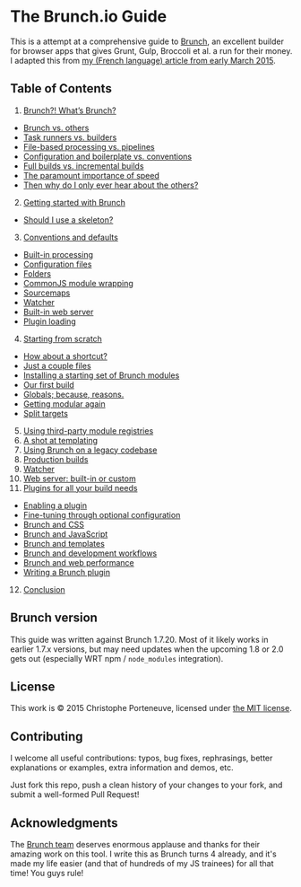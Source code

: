 # The Brunch.io Guide

This is a attempt at a comprehensive guide to [Brunch](http://brunch.io/), an excellent builder for browser apps that gives Grunt, Gulp, Broccoli et al. a run for their money.  I adapted this from [my (French language) article from early March 2015](http://www.js-attitude.fr/2015/03/04/brunch-mon-builder-prefere/).

## Table of Contents

1. [Brunch?! What’s Brunch?](chapter1-whats-brunch.md)
  * [Brunch vs. others](chapter1-whats-brunch.md#brunch-vs-others)
  * [Task runners vs. builders](chapter1-whats-brunch.md#task-runners-vs-builders)
  * [File-based processing vs. pipelines](chapter1-whats-brunch.md#file-based-processing-vs-pipelines)
  * [Configuration and boilerplate vs. conventions](chapter1-whats-brunch.md#configuration-and-boilerplate-vs-conventions)
  * [Full builds vs. incremental builds](chapter1-whats-brunch.md#full-builds-vs-incremental-builds)
  * [The paramount importance of speed](chapter1-whats-brunch.md#the-paramount-importance-of-speed)
  * [Then why do I only ever hear about the others?](chapter1-whats-brunch.md#then-why-do-i-only-ever-hear-about-the-others)
2. [Getting started with Brunch](chapter2-getting-started.md)
  * [Should I use a skeleton?](chapter2-getting-started.md#should-i-use-a-skeleton)
3. [Conventions and defaults](chapter3-conventions-and-defaults.md)
  * [Built-in processing](chapter3-conventions-and-defaults.md#build-in-processing)
  * [Configuration files](chapter3-conventions-and-defaults.md#configuration-files)
  * [Folders](chapter3-conventions-and-defaults.md#folders)
  * [CommonJS module wrapping](chapter3-conventions-and-defaults.md#commonjs-module-wrapping)
  * [Sourcemaps](chapter3-conventions-and-defaults.md#sourcemaps)
  * [Watcher](chapter3-conventions-and-defaults.md#watcher)
  * [Built-in web server](chapter3-conventions-and-defaults.md#built-in-web-server)
  * [Plugin loading](chapter3-conventions-and-defaults.md#plugin-loading)
4. [Starting from scratch](chapter4-starting-from-scratch.md)
  * [How about a shortcut?](chapter4-starting-from-scratch.md#how-about-a-shortcut)
  * [Just a couple files](chapter4-starting-from-scratch.md#just-a-couple-files)
  * [Installing a starting set of Brunch modules](chapter4-starting-from-scratch.md#installing-a-starting-set-of-brunch-modules)
  * [Our first build](chapter4-starting-from-scratch.md#our-first-build)
  * [Globals; because, reasons.](chapter4-starting-from-scratch.md#globals-because-reasons)
  * [Getting modular again](chapter4-starting-from-scratch.md#getting-modular-again)
  * [Split targets](chapter4-starting-from-scratch.md#split-targets)
5. [Using third-party module registries](chapter5-using-third-party-registries.md)
6. [A shot at templating](chapter6-a-shot-at-templating.md)
7. [Using Brunch on a legacy codebase](chapter7-using-brunch-on-legacy-code.md)
8. [Production builds](chapter8-production-builds.md)
9. [Watcher](chapter9-watcher.md)
10. [Web server: built-in or custom](chapter10-web-server.md)
11. [Plugins for all your build needs](chapter11-plugins.md)
  * [Enabling a plugin](chapter11-plugins.md#enabling-a-plugin)
  * [Fine-tuning through optional configuration](chapter11-plugins.md#fine-tuning-through-optional-configuration)
  * [Brunch and CSS](chapter11-plugins.md#brunch-and-css)
  * [Brunch and JavaScript](chapter11-plugins.md#brunch-and-javascript)
  * [Brunch and templates](chapter11-plugins.md#brunch-and-templates)
  * [Brunch and development workflows](chapter11-plugins.md#brunch-and-development-workflows)
  * [Brunch and web performance](chapter11-plugins.md#brunch-and-web-performance)
  * [Writing a Brunch plugin](chapter11-plugins.md#writing-a-brunch-plugin)
12. [Conclusion](chapter12-conclusion.md)

## Brunch version

This guide was written against Brunch 1.7.20.  Most of it likely works in earlier 1.7.x versions, but may need updates when the upcoming 1.8 or 2.0 gets out (especially WRT npm / `node_modules` integration).

## License

This work is © 2015 Christophe Porteneuve, licensed under [the MIT license](LICENSE).

## Contributing

I welcome all useful contributions: typos, bug fixes, rephrasings, better explanations or examples, extra information and demos, etc.

Just fork this repo, push a clean history of your changes to your fork, and submit a well-formed Pull Request!

## Acknowledgments

The [Brunch team](https://github.com/orgs/brunch/people) deserves enormous applause and thanks for their amazing work on this tool.  I write this as Brunch turns 4 already, and it's made my life easier (and that of hundreds of my JS trainees) for all that time!  You guys rule!
